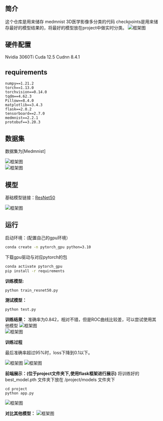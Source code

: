 ## 简介
这个仓库是用来储存 medmnist 3D医学影像多分类的代码
checkpoints是用来储存最好的模型结果的，将最好的模型放在project中做实时分类。
![框架图](./pic/first.png)  

## 硬件配置
Nvidia 3060Ti
Cuda 12.5 Cudnn 8.4.1

## requirements
```
numpy==1.21.2
torch==1.13.0
torchvision==0.14.0
tqdm==4.62.3
Pillow==8.4.0
matplotlib==3.4.3
flask==2.0.2
tensorboard==2.7.0
medmnist==2.2.1
protobuf==3.20.3
```

## 数据集
数据集为[Medmnist]

![框架图](./pic/data_show.png)  
![框架图](./pic/data_all.png)  

## 模型
基础模型链接：[ResNet50](https://github.com/pytorch/vision/blob/main/torchvision/models/resnet.py)

![框架图](./pic/resnet_bannner.png)  

## 运行

启动环境：(配置自己的gpu环境）

```bash
conda create -n pytorch_gpu python=3.10
```

下载gpu驱动与对应pytorch的包

```bash
conda activate pytorch_gpu
pip install -r requirements
```

**训练模型:**

```python
python train_resnet50.py
```

**测试模型：**
```python
python test.py
```

**训练结果：**
准确率为0.842，相对不错，但是ROC曲线比较差，可以尝试使用其他模型
![框架图](./pic/confusion_matrix.png)  
![框架图](./pic/ROC.png)  

**训练过程**

最后准确率超过95%时，loss下降到0.1以下。

![框架图](./pic/acc.png)
![框架图](./pic/loss.png)


**前端展示：(位于project文件夹下,使用flask框架进行展示)**
将训练好的 best_model.pth 文件夹下放在 /project/models 文件夹下

```
cd project
python app.py
```
![框架图](./pic/show.png)

**对比其他模型：**
![框架图](./pic/compare.png)

